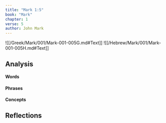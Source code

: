 ```yaml
---
title: "Mark 1:5"
book: "Mark"
chapter: 1
verse: 5
author: John Mark
---
```

![[/Greek/Mark/001/Mark-001-005G.md#Text]]
![[/Hebrew/Mark/001/Mark-001-005H.md#Text]]

## Analysis

#### Words

#### Phrases

#### Concepts

## Reflections
